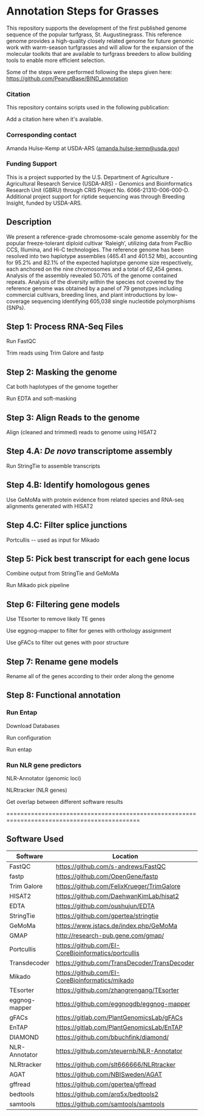 # Annotation Steps for Grasses

This repository supports the development of the first published genome sequence of the popular turfgrass, St. Augustinegrass. This reference genome provides a high-quality closely related genome for future genomic work with warm-season turfgrasses and will allow for the expansion of the molecular toolkits that are available to turfgrass breeders to allow building tools to enable more efficient selection.

Some of the steps were performed following the steps given here: https://github.com/PeanutBase/BIND_annotation

### Citation 
This repository contains scripts used in the following publication:

Add a citation here when it's available.

### Corresponding contact

Amanda Hulse-Kemp at USDA-ARS (amanda.hulse-kemp@usda.gov)

### Funding Support

This is a project supported by the U.S. Department of Agriculture - Agricultural Research Service (USDA-ARS) - Genomics and Bioinformatics Research Unit (GBRU) through CRIS Project No. 6066-21310-006-000-D. Additional project support for riptide sequencing was through Breeding Insight, funded by USDA-ARS.

## Description

We present a reference-grade chromosome-scale genome assembly for the popular freeze-tolerant diploid cultivar ‘Raleigh’, utilizing data from PacBio CCS, Illumina, and Hi-C technologies. The reference genome has been resolved into two haplotype assemblies (465.41 and 401.52 Mb), accounting for 95.2% and 82.1% of the expected haplotype genome size respectively, each anchored on the nine chromosomes and a total of 62,454 genes. Analysis of the assembly revealed 50.70% of the genome contained repeats. Analysis of the diversity within the species not covered by the reference genome was obtained by a panel of 79 genotypes including commercial cultivars, breeding lines, and plant introductions by low-coverage sequencing identifying 605,038 single nucleotide polymorphisms (SNPs).

## Step 1: Process RNA-Seq Files

Run FastQC

Trim reads using Trim Galore and fastp


## Step 2: Masking the genome

Cat both haplotypes of the genome together

Run EDTA and soft-masking


## Step 3: Align Reads to the genome

Align (cleaned and trimmed) reads to genome using HISAT2


## Step 4.A: _De novo_ transcriptome assembly

Run StringTie to assemble transcripts

## Step 4.B: Identify homologous genes

Use GeMoMa with protein evidence from related species and RNA-seq alignments generated with HISAT2

## Step 4.C: Filter splice junctions

Portcullis -- used as input for Mikado


## Step 5: Pick best transcript for each gene locus

Combine output from StringTie and GeMoMa

Run Mikado pick pipeline


## Step 6: Filtering gene models

Use TEsorter to remove likely TE genes

Use eggnog-mapper to filter for genes with orthology assignment

Use gFACs to filter out genes with poor structure


## Step 7: Rename gene models

Rename all of the genes according to their order along the genome


## Step 8: Functional annotation

### Run Entap

Download Databases

Run configuration

Run entap

### Run NLR gene predictors

NLR-Annotator (genomic loci)

NLRtracker (NLR genes)

Get overlap between different software results

============================================================================================

## **Software Used**
| Software  | Location |
| ------------- | ------------- |
| FastQC | https://github.com/s-andrews/FastQC |
| fastp | https://github.com/OpenGene/fastp |
| Trim Galore | https://github.com/FelixKrueger/TrimGalore |
| HISAT2 | https://github.com/DaehwanKimLab/hisat2 |
| EDTA | https://github.com/oushujun/EDTA |
| StringTie | https://github.com/gpertea/stringtie |
| GeMoMa | https://www.jstacs.de/index.php/GeMoMa |
| GMAP | http://research-pub.gene.com/gmap/ |
| Portcullis | https://github.com/EI-CoreBioinformatics/portcullis |
| Transdecoder | https://github.com/TransDecoder/TransDecoder |
| Mikado | https://github.com/EI-CoreBioinformatics/mikado |
| TEsorter | https://github.com/zhangrengang/TEsorter |
| eggnog-mapper | https://github.com/eggnogdb/eggnog-mapper |
| gFACs | https://gitlab.com/PlantGenomicsLab/gFACs |
| EnTAP | https://gitlab.com/PlantGenomicsLab/EnTAP |
| DIAMOND | https://github.com/bbuchfink/diamond/ |
| NLR-Annotator | https://github.com/steuernb/NLR-Annotator |
| NLRtracker | https://github.com/slt666666/NLRtracker |
| AGAT | https://github.com/NBISweden/AGAT |
| gffread | https://github.com/gpertea/gffread |
| bedtools | https://github.com/arq5x/bedtools2 |
| samtools | https://github.com/samtools/samtools |
